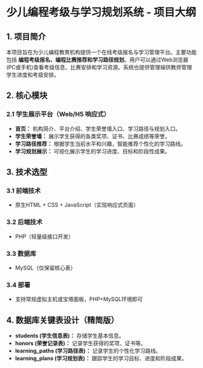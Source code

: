 # 少儿编程考级与学习规划系统 - 项目大纲

## 1. 项目简介

本项目旨在为少儿编程教育机构提供一个在线考级报名与学习管理平台。主要功能包括 **编程考级报名、编程比赛推荐和学习路径规划**。用户可以通过Web浏览器(PC或手机)查看考级信息、比赛安排和学习资源。系统也提供管理端供教师管理学生进度和考级安排。

## 2. 核心模块

### 2.1 学生展示平台（Web/H5 响应式）

*   **首页：** 机构简介、平台介绍、学生荣誉墙入口、学习路径与规划入口。
*   **学生荣誉墙：** 展示学生获得的各类奖项、证书、比赛成绩等荣誉。
*   **学习路径推荐：** 根据学生当前水平和兴趣，智能推荐个性化的学习路线。
*   **学习规划展示：** 可视化展示学生的学习进度、目标和阶段性成果。

## 3. 技术选型

### 3.1 前端技术
* 原生HTML + CSS + JavaScript（实现响应式页面）

### 3.2 后端技术
* PHP（轻量级接口开发）

### 3.3 数据库
* MySQL（仅保留核心表）

### 3.4 部署
* 支持常规虚拟主机或宝塔面板，PHP+MySQL环境即可

## 4. 数据库关键表设计（精简版）

* **students (学生信息表)：** 存储学生基本信息。
* **honors (荣誉记录表)：** 记录学生获得的奖项、证书等。
* **learning_paths (学习路径表)：** 记录学生的个性化学习路线。
* **learning_plans (学习规划表)：** 跟踪学生的学习目标、进度和阶段成果。


